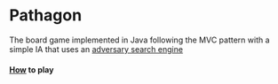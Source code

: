 # Pathagon 
The board game implemented in Java following the MVC pattern with a simple IA that uses an [adversary search engine](https://en.wikibooks.org/wiki/Artificial_Intelligence/Search/Adversarial_search/Minimax_Search)

#### [How](https://marandagames.com/pages/pathagon-instructions) to play

